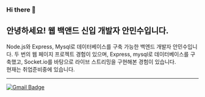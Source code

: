 ### Hi there 👋

## 안녕하세요! 웹 백앤드 신입 개발자 안민수입니다.
 
Node.js와 Express, Mysql로 데이터베이스를 구축 가능한 백엔드 개발자 안민수입니다. 
두 번의 웹 페이지 프로젝트 경험이 있으며, Express, mysql로 데이터베이스를 구축했고, 
Socket.io를 바탕으로 라이브 스트리밍을 구현해본 경험이 있습니다.<br>
현재는 취업준비중에 있습니다.


***

		
  [![Gmail Badge](https://img.shields.io/badge/Gmail-d14836?style=flat-square&logo=Gmail&logoColor=white&link=mailto:dksaksen7@gmail.com)](mailto:dksaksen7@gmail.com)
	
